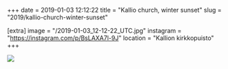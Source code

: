 +++
date = 2019-01-03 12:12:22
title = "Kallio church, winter sunset"
slug = "2019/kallio-church-winter-sunset"

[extra]
image = "/2019-01-03_12-12-22_UTC.jpg"
instagram = "https://instagram.com/p/BsLAXA7l-9J"
location = "Kallion kirkkopuisto"
+++

<img src="/2019-01-03_12-12-22_UTC.jpg" />
